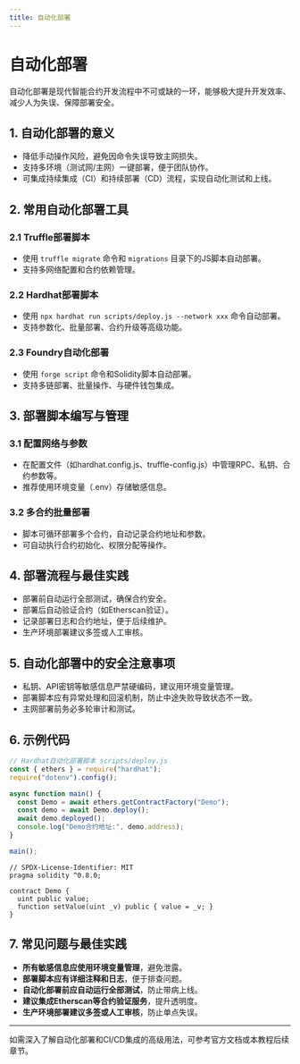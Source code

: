 ```yaml
---
title: 自动化部署
---
```


<!-- /**
 * @file 自动化部署
 * @description 详细介绍Solidity合约的自动化部署流程、主流工具、脚本编写、CI/CD集成与安全注意事项，适合初学者和有经验开发者查阅。
 */ -->

# 自动化部署

自动化部署是现代智能合约开发流程中不可或缺的一环，能够极大提升开发效率、减少人为失误、保障部署安全。

## 1. 自动化部署的意义
- 降低手动操作风险，避免因命令失误导致主网损失。
- 支持多环境（测试网/主网）一键部署，便于团队协作。
- 可集成持续集成（CI）和持续部署（CD）流程，实现自动化测试和上线。

## 2. 常用自动化部署工具

### 2.1 Truffle部署脚本
- 使用 `truffle migrate` 命令和 `migrations` 目录下的JS脚本自动部署。
- 支持多网络配置和合约依赖管理。

### 2.2 Hardhat部署脚本
- 使用 `npx hardhat run scripts/deploy.js --network xxx` 命令自动部署。
- 支持参数化、批量部署、合约升级等高级功能。

### 2.3 Foundry自动化部署
- 使用 `forge script` 命令和Solidity脚本自动部署。
- 支持多链部署、批量操作、与硬件钱包集成。

## 3. 部署脚本编写与管理

### 3.1 配置网络与参数
- 在配置文件（如hardhat.config.js、truffle-config.js）中管理RPC、私钥、合约参数等。
- 推荐使用环境变量（.env）存储敏感信息。

### 3.2 多合约批量部署
- 脚本可循环部署多个合约，自动记录合约地址和参数。
- 可自动执行合约初始化、权限分配等操作。

## 4. 部署流程与最佳实践
- 部署前自动运行全部测试，确保合约安全。
- 部署后自动验证合约（如Etherscan验证）。
- 记录部署日志和合约地址，便于后续维护。
- 生产环境部署建议多签或人工审核。

## 5. 自动化部署中的安全注意事项
- 私钥、API密钥等敏感信息严禁硬编码，建议用环境变量管理。
- 部署脚本应有异常处理和回滚机制，防止中途失败导致状态不一致。
- 主网部署前务必多轮审计和测试。

## 6. 示例代码

```js
// Hardhat自动化部署脚本 scripts/deploy.js
const { ethers } = require("hardhat");
require("dotenv").config();

async function main() {
  const Demo = await ethers.getContractFactory("Demo");
  const demo = await Demo.deploy();
  await demo.deployed();
  console.log("Demo合约地址:", demo.address);
}

main();
```

```solidity
// SPDX-License-Identifier: MIT
pragma solidity ^0.8.0;

contract Demo {
  uint public value;
  function setValue(uint _v) public { value = _v; }
}
```

## 7. 常见问题与最佳实践
- **所有敏感信息应使用环境变量管理**，避免泄露。
- **部署脚本应有详细注释和日志**，便于排查问题。
- **自动化部署前应自动运行全部测试**，防止带病上线。
- **建议集成Etherscan等合约验证服务**，提升透明度。
- **生产环境部署建议多签或人工审核**，防止单点失误。

---

如需深入了解自动化部署和CI/CD集成的高级用法，可参考官方文档或本教程后续章节。 